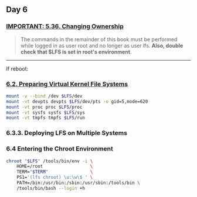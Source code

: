 ## Day 6

### [IMPORTANT: 5.36. Changing Ownership ](http://www.linuxfromscratch.org/lfs/view/stable/chapter05/changingowner.html)

> The commands in the remainder of this book must be performed while logged in as user root and no longer as user lfs. **Also, double check that $LFS is set in root's environment**.

---
If reboot:
### [6.2. Preparing Virtual Kernel File Systems](http://www.linuxfromscratch.org/lfs/view/stable/chapter06/kernfs.html)
```bash
mount -v --bind /dev $LFS/dev
mount -vt devpts devpts $LFS/dev/pts -o gid=5,mode=620
mount -vt proc proc $LFS/proc
mount -vt sysfs sysfs $LFS/sys
mount -vt tmpfs tmpfs $LFS/run
```
### 6.3.3. Deploying LFS on Multiple Systems 

### 6.4 Entering the Chroot Environment

```bash
chroot "$LFS" /tools/bin/env -i \
    HOME=/root                  \
    TERM="$TERM"                \
    PS1='(lfs chroot) \u:\w\$ ' \
    PATH=/bin:/usr/bin:/sbin:/usr/sbin:/tools/bin \
    /tools/bin/bash --login +h
```